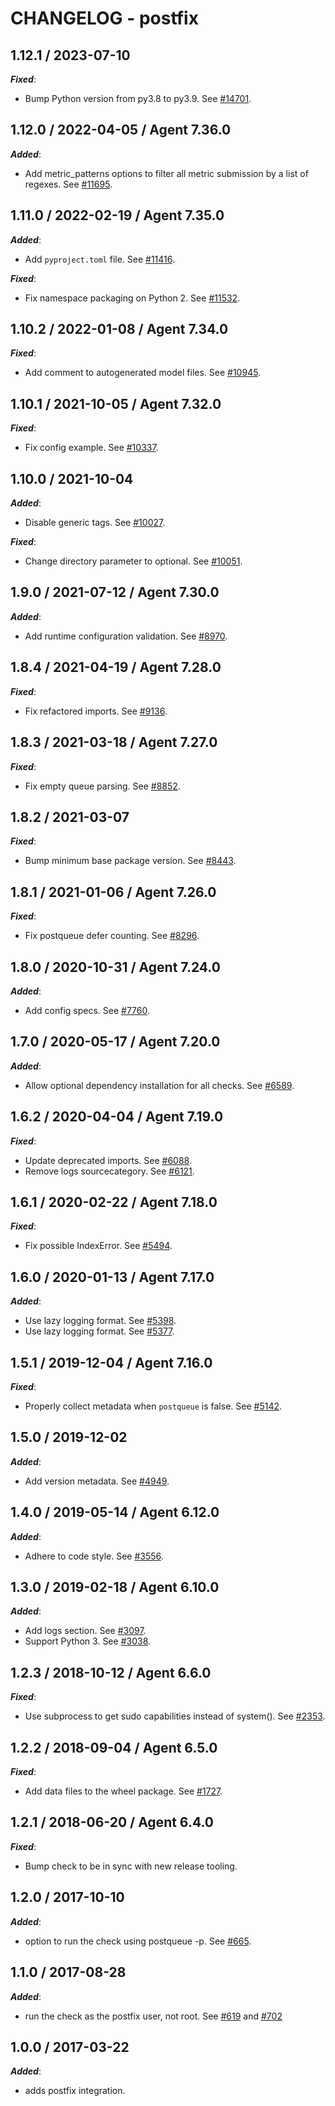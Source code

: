 # CHANGELOG - postfix

## 1.12.1 / 2023-07-10

***Fixed***:

* Bump Python version from py3.8 to py3.9. See [#14701](https://github.com/DataDog/integrations-core/pull/14701).

## 1.12.0 / 2022-04-05 / Agent 7.36.0

***Added***: 

* Add metric_patterns options to filter all metric submission by a list of regexes. See [#11695](https://github.com/DataDog/integrations-core/pull/11695).


## 1.11.0 / 2022-02-19 / Agent 7.35.0

***Added***: 

* Add `pyproject.toml` file. See [#11416](https://github.com/DataDog/integrations-core/pull/11416).

***Fixed***: 

* Fix namespace packaging on Python 2. See [#11532](https://github.com/DataDog/integrations-core/pull/11532).


## 1.10.2 / 2022-01-08 / Agent 7.34.0

***Fixed***: 

* Add comment to autogenerated model files. See [#10945](https://github.com/DataDog/integrations-core/pull/10945).


## 1.10.1 / 2021-10-05 / Agent 7.32.0

***Fixed***: 

* Fix config example. See [#10337](https://github.com/DataDog/integrations-core/pull/10337).


## 1.10.0 / 2021-10-04

***Added***: 

* Disable generic tags. See [#10027](https://github.com/DataDog/integrations-core/pull/10027).

***Fixed***: 

* Change directory parameter to optional. See [#10051](https://github.com/DataDog/integrations-core/pull/10051).


## 1.9.0 / 2021-07-12 / Agent 7.30.0

***Added***: 

* Add runtime configuration validation. See [#8970](https://github.com/DataDog/integrations-core/pull/8970).


## 1.8.4 / 2021-04-19 / Agent 7.28.0

***Fixed***: 

* Fix refactored imports. See [#9136](https://github.com/DataDog/integrations-core/pull/9136).


## 1.8.3 / 2021-03-18 / Agent 7.27.0

***Fixed***: 

* Fix empty queue parsing. See [#8852](https://github.com/DataDog/integrations-core/pull/8852).


## 1.8.2 / 2021-03-07

***Fixed***: 

* Bump minimum base package version. See [#8443](https://github.com/DataDog/integrations-core/pull/8443).


## 1.8.1 / 2021-01-06 / Agent 7.26.0

***Fixed***: 

* Fix postqueue defer counting. See [#8296](https://github.com/DataDog/integrations-core/pull/8296).


## 1.8.0 / 2020-10-31 / Agent 7.24.0

***Added***: 

* Add config specs. See [#7760](https://github.com/DataDog/integrations-core/pull/7760).


## 1.7.0 / 2020-05-17 / Agent 7.20.0

***Added***: 

* Allow optional dependency installation for all checks. See [#6589](https://github.com/DataDog/integrations-core/pull/6589).


## 1.6.2 / 2020-04-04 / Agent 7.19.0

***Fixed***: 

* Update deprecated imports. See [#6088](https://github.com/DataDog/integrations-core/pull/6088).
* Remove logs sourcecategory. See [#6121](https://github.com/DataDog/integrations-core/pull/6121).


## 1.6.1 / 2020-02-22 / Agent 7.18.0

***Fixed***: 

* Fix possible IndexError. See [#5494](https://github.com/DataDog/integrations-core/pull/5494).


## 1.6.0 / 2020-01-13 / Agent 7.17.0

***Added***: 

* Use lazy logging format. See [#5398](https://github.com/DataDog/integrations-core/pull/5398).
* Use lazy logging format. See [#5377](https://github.com/DataDog/integrations-core/pull/5377).


## 1.5.1 / 2019-12-04 / Agent 7.16.0

***Fixed***: 

* Properly collect metadata when `postqueue` is false. See [#5142](https://github.com/DataDog/integrations-core/pull/5142).


## 1.5.0 / 2019-12-02

***Added***: 

* Add version metadata. See [#4949](https://github.com/DataDog/integrations-core/pull/4949).


## 1.4.0 / 2019-05-14 / Agent 6.12.0

***Added***: 

* Adhere to code style. See [#3556](https://github.com/DataDog/integrations-core/pull/3556).


## 1.3.0 / 2019-02-18 / Agent 6.10.0

***Added***: 

* Add logs section. See [#3097](https://github.com/DataDog/integrations-core/pull/3097).
* Support Python 3. See [#3038](https://github.com/DataDog/integrations-core/pull/3038).


## 1.2.3 / 2018-10-12 / Agent 6.6.0

***Fixed***: 

* Use subprocess to get sudo capabilities instead of system(). See [#2353](https://github.com/DataDog/integrations-core/pull/2353).


## 1.2.2 / 2018-09-04 / Agent 6.5.0

***Fixed***: 

* Add data files to the wheel package. See [#1727](https://github.com/DataDog/integrations-core/pull/1727).


## 1.2.1 / 2018-06-20 / Agent 6.4.0

***Fixed***: 

* Bump check to be in sync with new release tooling.


## 1.2.0 / 2017-10-10

***Added***: 

* option to run the check using postqueue -p. See [#665](https://github.com/DataDog/integrations-core/issues/665).


## 1.1.0 / 2017-08-28

***Added***: 

* run the check as the postfix user, not root. See [#619](https://github.com/DataDog/integrations-core/issues/619) and [#702](https://github.com/DataDog/integrations-core/issues/702)


## 1.0.0 / 2017-03-22

***Added***: 

* adds postfix integration.

